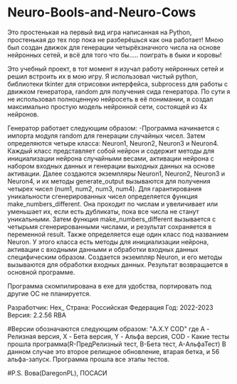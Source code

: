 # Neuro-Bools-and-Neuro-Cows
Это простенькая на первый вид игра написанная на Python, простенькая до тех пор пока не разберёшься как она работает! Мною был создан движок для генерации четырёхзначного числа на основе нейронных сетей, и всё для того что бы..... поиграть в быки и коровы!

Это учебный проект, в тот момент я изучал работу нейронных сетей и решил встроить их в мою игру. Я использовал чистый python, библиотеки tkinter для отрисовки интерфейса, subprocess для работы с движком генератора, 
random для получения сида генератора. По сути я не использовал полноценную нейросеть в её понимании, я создал максимально простую модель нейронной сети, состоящей из 4х нейронов.

Генератор работает следующим образом:
 -Программа начинается с импорта модуля random для генерации случайных чисел. Затем определяются четыре класса: Neuron1, Neuron2, Neuron3 и Neuron4. Каждый класс представляет собой нейрон и содержит методы для     
 инициализации нейрона случайными весами, активации нейрона с набором входных данных и генерации выходных данных на основе активации.
 Далее создаются экземпляры Neuron1, Neuron2, Neuron3 и Neuron4, и их методы generate_output вызываются для получения четырех чисел (num1, num2, num3, num4).
 Для гарантирования уникальности сгенерированных чисел определяется функция make_numbers_different. Она проходит по числам и увеличивает или уменьшает их, если есть дубликаты, пока все числа не станут 
 уникальными.
 Затем функция make_numbers_different вызывается с четырьмя сгенерированными числами, и результат сохраняется в переменной result.
 Также определяется еще один класс под названием Neuron. У этого класса есть методы для инициализации нейрона, активации с входными данными и обработки входных данных специфическим образом.
 Создается экземпляр Neuron, и его методы вызываются для обработки входных данных. Результат возвращается в основной программе.

Программа скомпилирована в exe для удобства, портировать под другие ОС не планируется.

Разработчик: Hex_
Страна: Российская Федерация
Год: 2022-2023
Версия: 2.2.56 RBA

#Версии обозначаются следующим образом: "A.X.Y COD" где A - Релизная версия, X - Бета версия, Y - Альфа версия, COD - Какие тесты прошла программа(R-ПредРелизный тест, B-Бета тест, A-АльфаТест)
 В данном случае это второе релищное обновление, втарая бетка, и 56 альфа-запуск. Программа прошла все этапы тестов.


#P.S. Вова(DaregonPL), ПОСАСИ
